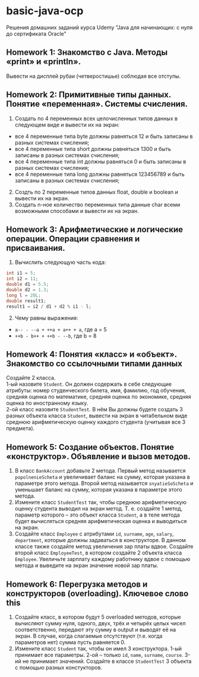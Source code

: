 # basic-java-ocp
Решения домашних заданий курса Udemy "Java для начинающих: с нуля до сертификата Oracle"
## Homework 1: Знакомство с Java. Методы «print» и «println».
Вывести на дисплей рубаи (четверостишье) соблюдая все отступы.
## Homework 2: Примитивные типы данных. Понятие «переменная». Системы счисления.
1. Создать по 4 переменных всех целочисленных типов данных в следующем виде и вывести их на экран:
* все 4 переменные типа byte должны равняться 12 и быть записаны в разных системах счисления;
* все 4 переменные типа short должны равняться 1300 и быть записаны в разных системах счисления;
* все 4 переменные типа int должны равняться 0 и быть записаны в разных системах счисления;
* все 4 переменные типа long должны равняться 123456789 и быть записаны в разных системах счисления;
2. Создть по 2 переменные типов данных float, double и boolean и вывести их на экран.
3. Создать n-ное количество переменных типа данные char всеми возможными способами и вывести их на экран.
## Homework 3: Арифметические и логические операции. Операции сравнения и присваивания.
1. Вычислить следующую часть кода:
```java
int i1 = 5;
int i2 = 11;
double d1 = 5.5;
double d2 = 1.3;
long l = 20L;
double result1;
result1 = i2 / d1 + d2 % i1 - l;
```
2. Чему равны выражения:
* `a-- - --a + ++a + a++ + a`, где a = 5
* `++b - b++ + ++b - --b`, где b = 8
## Homework 4: Понятия «класс» и «объект». Знакомство со ссылочными типами данных
Создайте 2 класса.  
1-ый назовите `Student`. Он должен содержать в себе следующие атрибуты: номер студенческого билета, имя, фамилию, год обучения, средняя оценка по математике, средняя оценка по экономике, средняя оценка по иностранному языку.  
2-ой класс назовите `StudentTest`. В нём Вы должны будете создать 3 разных объекта класса `Student`, вывести на экран в читабельном виде среднюю арифметическую оценку каждого студента (учитывая все 3 предмета).
## Homework 5: Создание объектов. Понятие «конструктор». Объявление и вызов методов.
1. В класс `BankAccount` добавьте 2 метода. Первый метод называется `popolnenieScheta` и увеличивает баланс на сумму, которая указана в параметре этого метода. Второй метод называется `snyatieSoScheta` и уменьшает баланс на сумму, которая указана в параметре этого метода.
2. Измените класс `StudentTest` так, чтобы среднюю арифметическую оценку студента выводил на экран метод. Т. е. создайте 1 метод, параметр которого – это объект класса `Student`, а в теле метода будет вычисляться средняя арифметическая оценка и выводиться на экран.
3. Создайте класс `Employee` с атрибутами `id`, `surname`, `age`, `salary`, `department`, которые должны задаваться в конструкторе. В данном классе также создайте метод увеличения зар платы вдвое. Создайте второй класс `EmployeeTest`, в котором создайте 2 объекта класса `Employee`. Увеличьте зарплату каждому работнику вдвое с помощью метода и выведите на экран значение новой зар платы.
## Homework 6: Перегрузка методов и конструкторов (overloading). Ключевое слово this
1. Создайте класс, в котором будут 5 overloaded методов, которые вычисляют сумму нуля, одного, двух, трёх и четырёх  целых чисел соответственно, передают эту сумму в output и выводят её на экран. В случае, когда слагаемые отсутствуют (т.е. когда параметров нет) сумма пусть равняется 0.
2. Измените класс `Student` так, чтобы он имел 3 конструктора. 1-ый принимает все параметры. 2-ой – только `id`, `name`, `surname`, `course`. 3-ий не принимает значений. Создайте в классе `StudentTest` 3 объекта с помощью разных констукторов.